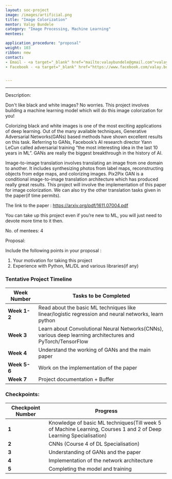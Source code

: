 ```yaml
---
layout: soc-project
image: /images/artificial.png
title: "Image Colorization"
mentor: Valay Bundele
category: "Image Processing, Machine Learning"
mentees:

application_procedure: "proposal" 
weight: 103
ribbon: new
contact:
- Email - <a target="_blank" href="mailto:valaybundele@gmail.com">valaybundele@gmail.com</a>
- Facebook - <a target="_blank" href="https://www.facebook.com/valay.bundele/">https://www.facebook.com/valay.bundele/</a>


---
```


---

<!--break-->

Description:

Don't like black and white images? No worries. This project involves building a machine learning model which will do this image colorization for you!

Colorizing black and white images is one of the most exciting applications of deep learning. Out of the many available techniques, Generative Adversarial Networks(GANs) based methods have shown excellent results on this task. Referring to GANs, Facebook’s AI research director Yann LeCun called adversarial training “the most interesting idea in the last 10 years in ML”. GANs are really the biggest breakthrough in the history of AI.

Image-to-image translation involves translating an image from one domain to another. It includes synthesizing photos from label maps, reconstructing objects from edge maps, and colorizing images. Pix2Pix GAN is a conditional image-to-image translation architecture which has produced really great results. This project will involve the implementation of this paper for image colorization. We can also try the other translation tasks given in the paper(if time permits). 

The link to the paper :
https://arxiv.org/pdf/1611.07004.pdf

You can take up this project even if you’re new to ML, you will just need to devote more time to it then.


No. of mentees: 4


Proposal:

Include the following points in your proposal :
1. Your motivation for taking this project
2. Experience with Python, ML/DL and various libraries(if any)


<!--break-->

<!--break-->
### Tentative Project Timeline

|Week Number  | Tasks to be Completed|
|--- | --- | 
|**Week 1-2** |Read about the basic ML techniques like linear/logistic regression and neural networks, learn python |
|**Week 3** | Learn about Convolutional Neural Networks(CNNs), various deep learning architectures and PyTorch/TensorFlow |
|**Week 4** | Understand the working of GANs and the main paper |
|**Week 5-6** | Work on the implementation of the paper |
|**Week 7** | Project documentation + Buffer |


### Checkpoints:
<!--break-->

|Checkpoint Number  | Progress|
|--- | --- | 
|**1** |Knowledge of basic ML techniques(Till week 5 of Machine Learning, Courses 1 and 2 of Deep Learning Specialisation)|
|**2** |CNNs (Course 4 of DL Specialisation)|
|**3** |Understanding of GANs and the paper|
|**4** |Implementation of the network architecture|
|**5** |Completing the model and training|

<!--break-->
